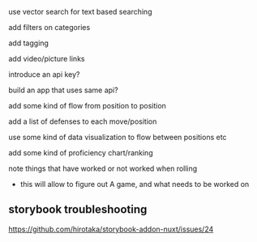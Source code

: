 use vector search for text based searching

add filters on categories

add tagging

add video/picture links

introduce an api key?

build an app that uses same api?

add some kind of flow from position to position

add a list of defenses to each move/position

use some kind of data visualization to flow between positions etc

add some kind of proficiency chart/ranking

note things that have worked or not worked when rolling
- this will allow to figure out A game, and what needs to be worked on

## storybook troubleshooting

https://github.com/hirotaka/storybook-addon-nuxt/issues/24